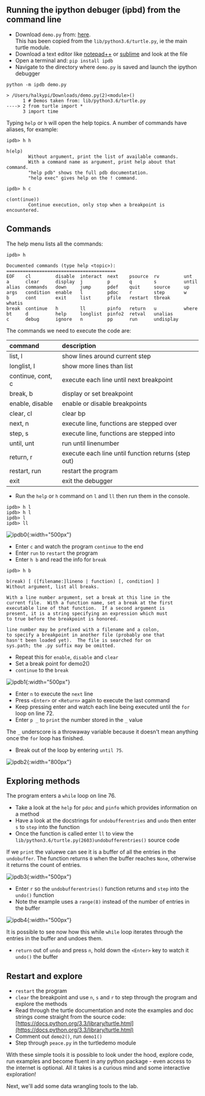 ## Running the ipython debuger (ipbd) from the command line

*    Download `demo.py` from: [here](https://github.com/halkypi/sh/blob/gh-pages/assets/code/demo.py).  
This has been copied from the `lib/python3.6/turtle.py`, ie the main turtle module.
*    Download a text editor like [notepad++](https://notepad-plus-plus.org/) or [sublime](https://www.sublimetext.com/) and look at the file
*    Open a terminal and: `pip install ipdb`
*    Navigate to the directory where `demo.py` is saved and launch the ipython debugger

```
python -m ipdb demo.py

> /Users/halkypi/Downloads/demo.py(2)<module>()
      1 # Demos taken from: lib/python3.6/turtle.py
----> 2 from turtle import *
      3 import time
```

Typing `help` or `h` will open the help topics.  A number of commands have aliases, for example:

```
ipdb> h h

h(elp)
        Without argument, print the list of available commands.
        With a command name as argument, print help about that command.
        "help pdb" shows the full pdb documentation.
        "help exec" gives help on the ! command.

ipdb> h c

c(ont(inue))
        Continue execution, only stop when a breakpoint is encountered.
```
## Commands ##

The help menu lists all the commands:

``` 
ipdb> h

Documented commands (type help <topic>):
========================================
EOF    cl         disable  interact  next    psource  rv         unt
a      clear      display  j         p       q        s          until
alias  commands   down     jump      pdef    quit     source     up
args   condition  enable   l         pdoc    r        step       w
b      cont       exit     list      pfile   restart  tbreak     whatis
break  continue   h        ll        pinfo   return   u          where
bt     d          help     longlist  pinfo2  retval   unalias
c      debug      ignore   n         pp      run      undisplay
```

The commands we need to execute the code are:

| command | description
| :--- | :--- |
| list, l | show lines around current step |
| longlist, l | show more lines than list |
| continue, cont, c | execute each line until next breakpoint |
| break, b | display or set breakpoint |
| enable, disable | enable or disable breakpoints | 
| clear, cl | clear bp |
| next, n | execute line, functions are stepped over |
| step, s | execute line, functions are stepped into |
| until, unt | run until linenumber |
| return, r | execute each line until function returns (step out) |
| restart, run | restart the program |
| exit | exit the debugger |

*    Run the `help` or `h` command on `l` and `ll` then run them in the console.

```
ipdb> h l
ipdb> h l
ipdb> l
ipdb> ll
```

![ipdb0](/sh/assets/images/ipdb0.png?raw=true){:width="500px"}

*    Enter `c` and watch the program `continue` to the end
*    Enter `run` to `restart` the program
*    Enter `h b` and read the info for `break`

```
ipdb> h b

b(reak) [ ([filename:]lineno | function) [, condition] ]
Without argument, list all breaks.

With a line number argument, set a break at this line in the
current file.  With a function name, set a break at the first
executable line of that function.  If a second argument is
present, it is a string specifying an expression which must
to true before the breakpoint is honored.

line number may be prefixed with a filename and a colon,
to specify a breakpoint in another file (probably one that
hasn't been loaded yet).  The file is searched for on
sys.path; the .py suffix may be omitted.  
```

*    Repeat this for `enable`, `disable` and `clear`
*    Set a break point for demo2()
*    `continue` to the `break`

![ipdb1](/sh/assets/images/ipdb1.png?raw=true){:width="500px"}

*    Enter `n` to execute the `next` line
*    Press `<Enter>` or `<Return>` again to execute the last command
*    Keep pressing enter and watch each line being executed until the `for` loop on line 72.
*    Enter `p _` to `print` the number stored in the `_` value 

The `_` underscore is a throwaway variable because it doesn't mean anything once the `for` loop has finished.  

*    Break out of the loop by entering `until 75`.

![ipdb2](/sh/assets/images/ipdb2.png?raw=true){:width="800px"}

## Exploring methods ##

The program enters a `while` loop on line 76.  

*    Take a look at the `help` for `pdoc` and `pinfo` which provides information on a method
*    Have a look at the docstrings for `undobufferentries` and `undo` then enter `s` to `step` into the function
*    Once the function is called enter `ll` to view the `lib/python3.6/turtle.py(2603)undobufferentries()` source code

If we `print` the valuewe  can see it is a buffer of all the entries in the `undobuffer`.  The function returns `0` when the buffer reaches `None`, otherwise it returns the count of entries.  

![ipdb3](/sh/assets/images/ipdb3.png?raw=true){:width="500px"}

*    Enter `r` so the `undobufferentries()` function returns and `step` into the `undo()` function
*    Note the example uses a `range(8)` instead of the number of entries in the buffer

![ipdb4](/sh/assets/images/ipdb4.png?raw=true){:width="500px"}

It is possible to see now how this while `while` loop iterates through the entries in the buffer and undoes them. 

*    `return` out of `undo` and press `n`, hold down the `<Enter>` key to watch it `undo()` the buffer

## Restart and explore ##

*    `restart` the program
*    `clear` the breakpoint and use `n`, `s` and `r` to step through the program and explore the methods
*    Read through the turtle documentation and note the examples and doc strings come straight from the source code:  [https://docs.python.org/3.3/library/turtle.html](https://docs.python.org/3.3/library/turtle.html)
*    Comment out `demo2()`, run `demo1()` 
*    Step through `peace.py` in the turtledemo module

With these simple tools it is possible to look under the hood, explore code, run examples and become fluent in any python package - even access to the internet is optional.  All it takes is a curious mind and some interactive exploration! 

Next, we'll add some data wrangling tools to the lab.


